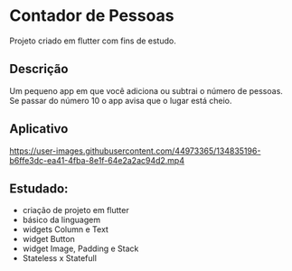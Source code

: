 # Contador de Pessoas
Projeto criado em flutter com fins de estudo.

## Descrição
Um pequeno app em que você adiciona ou subtrai o número de pessoas. Se passar do número 10 o app avisa que o lugar está cheio.

## Aplicativo
https://user-images.githubusercontent.com/44973365/134835196-b6ffe3dc-ea41-4fba-8e1f-64e2a2ac94d2.mp4

## Estudado:
- criação de projeto em flutter
- básico da linguagem
- widgets Column e Text
- widget Button
- widget Image, Padding e Stack
- Stateless x Statefull
